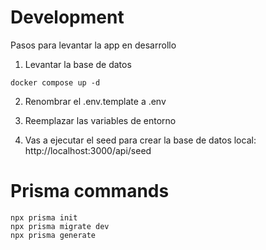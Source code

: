 # Development

Pasos para levantar la app en desarrollo

1. Levantar la base de datos

```
docker compose up -d
```

2. Renombrar el .env.template a .env

3. Reemplazar las variables de entorno

4. Vas a ejecutar el seed para crear la base de datos local: http://localhost:3000/api/seed

# Prisma commands

```
npx prisma init
npx prisma migrate dev
npx prisma generate

```
